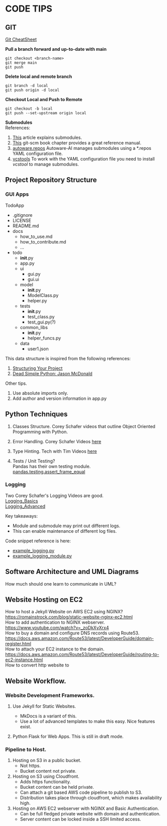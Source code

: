 # CODE TIPS

## GIT

[Git CheatSheet](https://education.github.com/git-cheat-sheet-education.pdf)

**Pull a branch forward and up-to-date with main**
``` 
git checkout <branch-name>
git merge main
git push
```

**Delete local and remote branch**
```
git branch -d local
git push origin -d local
```

**Checkout Local and Push to Remote**
```
git checkout -b local
git push --set-upstream origin local
```  

**Submodules**  
References:  
1. [This](https://dev.to/jjokah/submodules-a-git-repo-inside-a-git-repo-36l9) article explains submodules.  
2. [This]() git-scm book chapter provides a great reference manual.  
3. [autoware.repos](https://github.com/autowarefoundation/autoware/blob/main/autoware.repos) Autoware-AI manages submodules using a *.repos YAML configuration file.  
4. [vcstools](https://github.com/dirk-thomas/vcstool) To work with the YAML configuration file you need to install *vcstool* to manage submodules.  
 
## Project Repository Structure 
### GUI Apps
TodoApp
- .gitignore
- LICENSE
- README.md
- docs
    - how_to_use.md
    - how_to_contribute.md
    - ...
- todo
    - __init__.py
    - app.py
    - ui
        - gui.py
        - gui.ui
    - model
        - __init__.py
        - ModelClass.py
        - helper.py
    - tests
        - __init__.py
        - test_class.py
        - test_gui.py(?)
    - common_libs
        - __init__.py
        - helper_funcs.py
    - data
        - user1.json

This data structure is inspired from the following references:  
1. [Structuring Your Project](https://docs.python-guide.org/writing/structure/)
2. [Dead Simple Python: Jason McDonald](https://dev.to/codemouse92/dead-simple-python-project-structure-and-imports-38c6)
    
Other tips.
1. Use absolute imports only.  
2. Add author and version information in app.py 

## Python Techniques
1. Classes Structure. Corey Schafer videos that outline Object Oriented Programming with Python. 
2. Error Handling.  Corey Schafer Videos [here](https://www.youtube.com/watch?v=NIWwJbo-9_8)
3. Type Hinting. Tech with Tim Videos [here](https://www.youtube.com/watch?v=QORvB-_mbZ0)

4. Tests / Unit Testing?  
Pandas has their own testing module. [pandas.testing.assert_frame_equal](https://pandas.pydata.org/pandas-docs/stable/reference/api/pandas.testing.assert_frame_equal.html) 

### Logging
Two Corey Schafer's Logging Videos are good.  
[Logging_Basics](https://www.youtube.com/watch?v=-ARI4Cz-awo&t=0s)  
[Logging_Advanced](https://www.youtube.com/watch?v=jxmzY9soFXg)  

Key takeaways:  
- Module and submodule may print out different logs.
- This can enable maintenance of different log files.  

Code snippet reference is here:  
- [example_logging.py](snippets/example_logging.py)
- [example_logging_module.py](snippets/example_logging_module.py)

## Software Architecture and UML Diagrams
How much should one learn to communicate in UML? 

## Website Hosting on EC2 
How to host a Jekyll Website on AWS EC2 using NGINX?  
https://romainstrock.com/blog/static-website-nginx-ec2.html  
How to add authentication to NGINX webserver.  
https://www.youtube.com/watch?v=_zoDkXyXrx4  
How to buy a domain and configure DNS records using Route53.  
https://docs.aws.amazon.com/Route53/latest/DeveloperGuide/domain-register.html  
How to attach your EC2 instance to the domain.  
https://docs.aws.amazon.com/Route53/latest/DeveloperGuide/routing-to-ec2-instance.html  
How to convert http website to 

## Website Workflow.  

### Website Development Frameworks.  
1. Use Jekyll for Static Websites.  
    - MkDocs is a variant of this.  
    - Use a lot of advanced templates to make this easy. Nice features exist.  

2. Python Flask for Web Apps. This is still in draft mode.  

### Pipeline to Host.  
1. Hosting on S3 in a public bucket.  
    - Not https. 
    - Bucket content not private.  
2. Hosting on S3 using Cloudfront.  
    - Adds https functionality.  
    - Bucket content can be held private.  
    - Can attach a git based AWS code pipeline to publish to S3. 
    - Distribution takes place through cloudfront, which makes availability high.  
3. Hosting on AWS EC2 webserver with NGINX and Basic Authentication.  
    - Can be full fledged private website with domain and authentication.  
    - Server content can be locked inside a SSH limited access.  